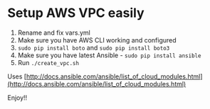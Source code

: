 # Setup AWS VPC easily

1. Rename and fix vars.yml
2. Make sure you have AWS CLI working and configured
3. ```sudo pip install boto``` and ```sudo pip install boto3```
4. Make sure you have latest Ansible - ```sudo pip install ansible```
5. Run ```./create_vpc.sh```

Uses [http://docs.ansible.com/ansible/list_of_cloud_modules.html](http://docs.ansible.com/ansible/list_of_cloud_modules.html)

Enjoy!!
